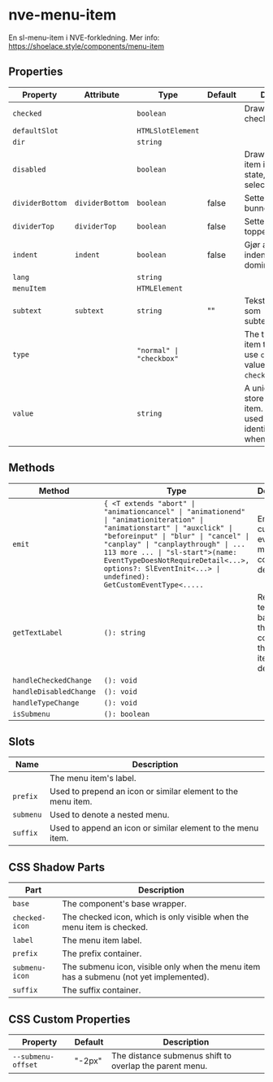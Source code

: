 # nve-menu-item

En sl-menu-item i NVE-forkledning.
Mer info: https://shoelace.style/components/menu-item

## Properties

| Property        | Attribute       | Type                     | Default | Description                                      |
|-----------------|-----------------|--------------------------|---------|--------------------------------------------------|
| `checked`       |                 | `boolean`                |         | Draws the item in a checked state.               |
| `defaultSlot`   |                 | `HTMLSlotElement`        |         |                                                  |
| `dir`           |                 | `string`                 |         |                                                  |
| `disabled`      |                 | `boolean`                |         | Draws the menu item in a disabled state, preventing selection. |
| `dividerBottom` | `dividerBottom` | `boolean`                | false   | Setter en divider på bunnen av item.             |
| `dividerTop`    | `dividerTop`    | `boolean`                | false   | Setter en divider på toppen av item.             |
| `indent`        | `indent`        | `boolean`                | false   | Gjør at teksten blir indent og mindre dominant farge |
| `lang`          |                 | `string`                 |         |                                                  |
| `menuItem`      |                 | `HTMLElement`            |         |                                                  |
| `subtext`       | `subtext`       | `string`                 | ""      | Tekst som vises som subtext(undertekst).         |
| `type`          |                 | `"normal" \| "checkbox"` |         | The type of menu item to render. To use `checked`, this value must be set to `checkbox`. |
| `value`         |                 | `string`                 |         | A unique value to store in the menu item. This can be used as a way to identify menu items when selected. |

## Methods

| Method                 | Type                                             | Description                                      |
|------------------------|--------------------------------------------------|--------------------------------------------------|
| `emit`                 | `{ <T extends "abort" \| "animationcancel" \| "animationend" \| "animationiteration" \| "animationstart" \| "auxclick" \| "beforeinput" \| "blur" \| "cancel" \| "canplay" \| "canplaythrough" \| ... 113 more ... \| "sl-start">(name: EventTypeDoesNotRequireDetail<...>, options?: SlEventInit<...> \| undefined): GetCustomEventType<.....` | Emits a custom event with more convenient defaults. |
| `getTextLabel`         | `(): string`                                     | Returns a text label based on the contents of the menu item's default slot. |
| `handleCheckedChange`  | `(): void`                                       |                                                  |
| `handleDisabledChange` | `(): void`                                       |                                                  |
| `handleTypeChange`     | `(): void`                                       |                                                  |
| `isSubmenu`            | `(): boolean`                                    |                                                  |

## Slots

| Name      | Description                                      |
|-----------|--------------------------------------------------|
|           | The menu item's label.                           |
| `prefix`  | Used to prepend an icon or similar element to the menu item. |
| `submenu` | Used to denote a nested menu.                    |
| `suffix`  | Used to append an icon or similar element to the menu item. |

## CSS Shadow Parts

| Part           | Description                                      |
|----------------|--------------------------------------------------|
| `base`         | The component's base wrapper.                    |
| `checked-icon` | The checked icon, which is only visible when the menu item is checked. |
| `label`        | The menu item label.                             |
| `prefix`       | The prefix container.                            |
| `submenu-icon` | The submenu icon, visible only when the menu item has a submenu (not yet implemented). |
| `suffix`       | The suffix container.                            |

## CSS Custom Properties

| Property           | Default | Description                                      |
|--------------------|---------|--------------------------------------------------|
| `--submenu-offset` | "-2px"  | The distance submenus shift to overlap the parent menu. |
